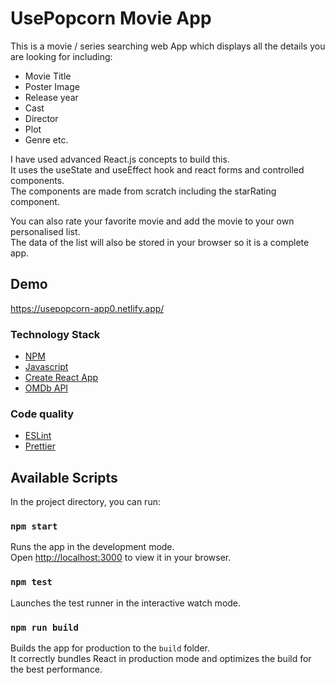 # UsePopcorn Movie App

This is a movie / series searching web App which displays all the details you are looking for including:

- Movie Title
- Poster Image
- Release year
- Cast
- Director
- Plot
- Genre etc.

I have used advanced React.js concepts to build this.\
It uses the useState and useEffect hook and react forms and controlled components.\
The components are made from scratch including the starRating component.

You can also rate your favorite movie and add the movie to your own personalised list.\
The data of the list will also be stored in your browser so it is a complete app.

## Demo

https://usepopcorn-app0.netlify.app/

### Technology Stack

- [NPM](https://www.npmjs.com/)
- [Javascript](https://developer.mozilla.org/en-US/docs/Learn/JavaScript)
- [Create React App](https://create-react-app.dev/)
- [OMDb API](https://www.omdbapi.com/)

### Code quality

- [ESLint](https://eslint.org/)
- [Prettier](https://prettier.io/)

## Available Scripts

In the project directory, you can run:

### `npm start`

Runs the app in the development mode.\
Open [http://localhost:3000](http://localhost:3000) to view it in your browser.

### `npm test`

Launches the test runner in the interactive watch mode.

### `npm run build`

Builds the app for production to the `build` folder.\
It correctly bundles React in production mode and optimizes the build for the best performance.
